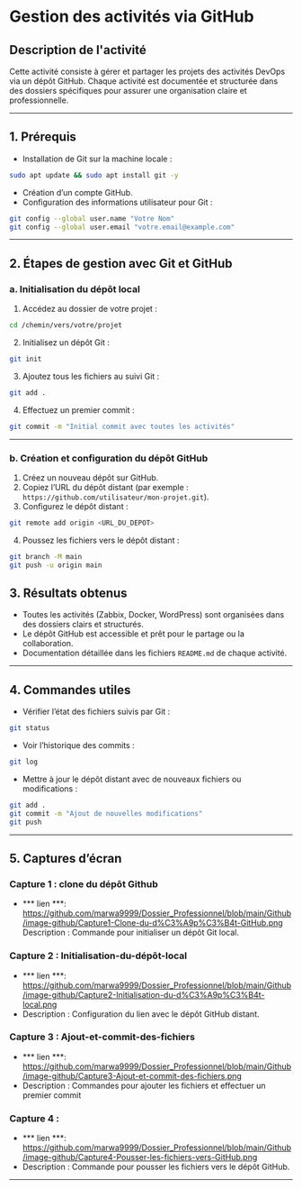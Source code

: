 # Gestion des activités via GitHub

## Description de l'activité

Cette activité consiste à gérer et partager les projets des activités DevOps via un dépôt GitHub. Chaque activité est documentée et structurée dans des dossiers spécifiques pour assurer une organisation claire et professionnelle.

---

## 1. Prérequis

- Installation de Git sur la machine locale :

```bash
sudo apt update && sudo apt install git -y
```

- Création d’un compte GitHub.
- Configuration des informations utilisateur pour Git :

```bash
git config --global user.name "Votre Nom"
git config --global user.email "votre.email@example.com"
```

---

## 2. Étapes de gestion avec Git et GitHub

### a. Initialisation du dépôt local

1. Accédez au dossier de votre projet :

```bash
cd /chemin/vers/votre/projet
```

2. Initialisez un dépôt Git :

```bash
git init
```

3. Ajoutez tous les fichiers au suivi Git :

```bash
git add .
```

4. Effectuez un premier commit :

```bash
git commit -m "Initial commit avec toutes les activités"
```

---

### b. Création et configuration du dépôt GitHub

1. Créez un nouveau dépôt sur GitHub.
2. Copiez l’URL du dépôt distant (par exemple : `https://github.com/utilisateur/mon-projet.git`).
3. Configurez le dépôt distant :

```bash
git remote add origin <URL_DU_DEPOT>
```

4. Poussez les fichiers vers le dépôt distant :

```bash
git branch -M main
git push -u origin main
```

## 3. Résultats obtenus

- Toutes les activités (Zabbix, Docker, WordPress) sont organisées dans des dossiers clairs et structurés.
- Le dépôt GitHub est accessible et prêt pour le partage ou la collaboration.
- Documentation détaillée dans les fichiers `README.md` de chaque activité.

---

## 4. Commandes utiles

- Vérifier l’état des fichiers suivis par Git :

```bash
git status
```

- Voir l’historique des commits :

```bash
git log
```

- Mettre à jour le dépôt distant avec de nouveaux fichiers ou modifications :

```bash
git add .
git commit -m "Ajout de nouvelles modifications"
git push
```

---

## 5. Captures d’écran

### Capture 1 : clone du dépôt Github 
- *** lien ***: https://github.com/marwa9999/Dossier_Professionnel/blob/main/Github/image-github/Capture1-Clone-du-d%C3%A9p%C3%B4t-GitHub.png
Description : Commande pour initialiser un dépôt Git local.

### Capture 2 : Initialisation-du-dépôt-local
- *** lien ***: https://github.com/marwa9999/Dossier_Professionnel/blob/main/Github/image-github/Capture2-Initialisation-du-d%C3%A9p%C3%B4t-local.png
- Description : Configuration du lien avec le dépôt GitHub distant.

### Capture 3 : Ajout-et-commit-des-fichiers
- *** lien ***: https://github.com/marwa9999/Dossier_Professionnel/blob/main/Github/image-github/Capture3-Ajout-et-commit-des-fichiers.png
- Description : Commandes pour ajouter les fichiers et effectuer un premier commit


### Capture 4 : 
- *** lien ***: https://github.com/marwa9999/Dossier_Professionnel/blob/main/Github/image-github/Capture4-Pousser-les-fichiers-vers-GitHub.png
- Description : Commande pour pousser les fichiers vers le dépôt GitHub.



---
